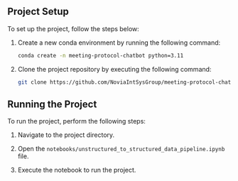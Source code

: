 ## Project Setup

To set up the project, follow the steps below:

1. Create a new conda environment by running the following command:

    ```bash
    conda create -n meeting-protocol-chatbot python=3.11
    ```

2. Clone the project repository by executing the following command:

    ```bash
    git clone https://github.com/NoviaIntSysGroup/meeting-protocol-chatbot.git
    ```

## Running the Project

To run the project, perform the following steps:

1. Navigate to the project directory.

2. Open the `notebooks/unstructured_to_structured_data_pipeline.ipynb` file.

3. Execute the notebook to run the project.
